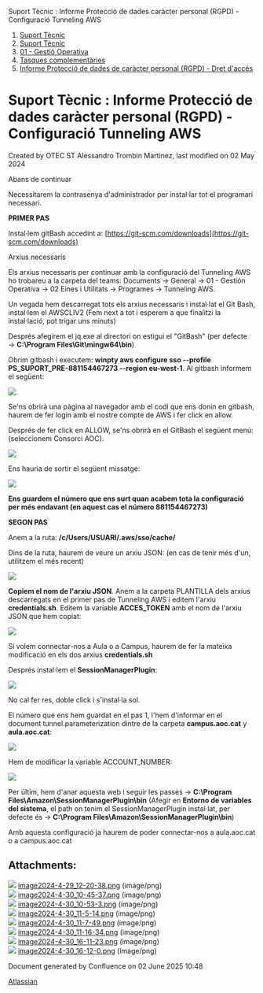 Suport Tècnic : Informe Protecció de dades caràcter personal (RGPD) - Configuració Tunneling AWS  

1.  [Suport Tècnic](index.md)
2.  [Suport Tècnic](13893782.md)
3.  [01 - Gestió Operativa](26313391.md)
4.  [Tasques complementàries](26313409.md)
5.  [Informe Protecció de dades de caràcter personal (RGPD) - Dret d'accés](26313278.md)

Suport Tècnic : Informe Protecció de dades caràcter personal (RGPD) - Configuració Tunneling AWS
================================================================================================

Created by OTEC ST Alessandro Trombin Martinez, last modified on 02 May 2024

Abans de continuar

Necessitarem la contrasenya d'administrador per instal·lar tot el programari necessari.

**PRIMER PAS**

Instal·lem gitBash accedint a: [https://git-scm.com/downloads](https://git-scm.com/downloads)

Arxius necessaris

Els arxius necessaris per continuar amb la configuració del Tunneling AWS ho trobareu a la carpeta del teams: Documents → General → 01 - Gestión Operativa → 02 Eines i Utilitats → Programes → Tunneling AWS.

Un vegada hem descarregat tots els arxius necessaris i instal·lat el Git Bash, instal·lem el AWSCLIV2 (Fem next a tot i esperem a que finalitzi la instal·lació, pot trigar uns minuts)

Després afegirem el jq.exe al directori on estigui el "GitBash" (per defecte → **C:\\Program Files\\Git\\mingw64\\bin**)

Obrim gitbash i executem: **winpty aws configure sso --profile PS\_SUPORT\_PRE-881154467273 --region eu-west-1**. Al gitbash informem el següent:

![](attachments/100010302/100010303.png)

Se'ns obrirà una pàgina al navegador amb el codi que ens donin en gitbash, haurem de fer login amb el nostre compte de AWS i fer click en allow.

Després de fer click en ALLOW, se'ns obrirà en el GitBash el següent menú: (seleccionem Consorci AOC).

![](attachments/100010302/100010330.png)

Ens hauria de sortir el següent missatge:  
  
![](attachments/100010302/100010332.png)

**Ens guardem el número que ens surt quan acabem tota la configuració per més endavant (en aquest cas el número 881154467273)**

  

**SEGON PAS**

Anem a la ruta: **/c/Users/USUARI/.aws/sso/cache/**

Dins de la ruta, haurem de veure un arxiu JSON: (en cas de tenir més d'un, utilitzem el més recent)

![](attachments/100010302/100010334.png)

**Copiem el nom de l'arxiu JSON**. Anem a la carpeta PLANTILLA dels arxius descarregats en el primer pas de Tunneling AWS i editem l'arxiu **credentials.sh**. Editem la variable **ACCES\_TOKEN** amb el nom de l'arxiu JSON que hem copiat:

![](attachments/100010302/100010335.png)

Si volem connectar-nos a Aula o a Campus, haurem de fer la mateixa modificació en els dos arxius **credentials.sh**

Després instal·lem el **SessionManagerPlugin**:

![](attachments/100010302/100010336.png)

No cal fer res, doble click i s'instal·la sol.

El número que ens hem guardat en el pas 1, l'hem d'informar en el document tunnel.parameterization dintre de la carpeta **campus.aoc.cat** y **aula.aoc.cat**:

![](attachments/100010302/100010337.png)

Hem de modificar la variable ACCOUNT\_NUMBER:

![](attachments/100010302/100010338.png)

Per últim, hem d'anar aquesta web i seguir les passes → **C:\\Program Files\\Amazon\\SessionManagerPlugin\\bin** (Afegir en **Entorno de variables del sistema**, el path on tenim el SessionManagerPlugin instal·lat, per defecte és → **C:\\Program Files\\Amazon\\SessionManagerPlugin\\bin**)

Amb aquesta configuració ja haurem de poder connectar-nos a aula.aoc.cat o a campus.aoc.cat

  

  

Attachments:
------------

![](images/icons/bullet_blue.gif) [image2024-4-29\_12-20-38.png](attachments/100010302/100010303.png) (image/png)  
![](images/icons/bullet_blue.gif) [image2024-4-30\_10-45-37.png](attachments/100010302/100010330.png) (image/png)  
![](images/icons/bullet_blue.gif) [image2024-4-30\_10-53-3.png](attachments/100010302/100010332.png) (image/png)  
![](images/icons/bullet_blue.gif) [image2024-4-30\_11-5-14.png](attachments/100010302/100010334.png) (image/png)  
![](images/icons/bullet_blue.gif) [image2024-4-30\_11-7-49.png](attachments/100010302/100010335.png) (image/png)  
![](images/icons/bullet_blue.gif) [image2024-4-30\_11-16-34.png](attachments/100010302/100010336.png) (image/png)  
![](images/icons/bullet_blue.gif) [image2024-4-30\_16-11-23.png](attachments/100010302/100010337.png) (image/png)  
![](images/icons/bullet_blue.gif) [image2024-4-30\_16-12-0.png](attachments/100010302/100010338.png) (image/png)  

Document generated by Confluence on 02 June 2025 10:48

[Atlassian](http://www.atlassian.com/)